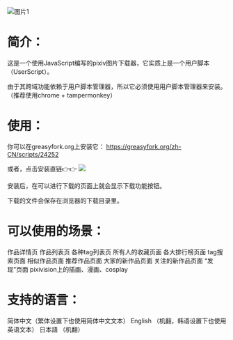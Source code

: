 ![图片1](https://wx3.sinaimg.cn/large/640defebgy1fhnv80522fj20mr0iejvi.jpg)

# 简介：

这是一个使用JavaScript编写的pixiv图片下载器，它实质上是一个用户脚本（UserScript）。

由于其跨域功能依赖于用户脚本管理器，所以它必须使用用户脚本管理器来安装。（推荐使用chrome + tampermonkey）

# 使用：

你可以在greasyfork.org上安装它：
https://greasyfork.org/zh-CN/scripts/24252

或者，点击安装直链👉👉 [![](https://img.shields.io/badge/%E5%AE%89%E8%A3%85%E7%9B%B4%E9%93%BE-%F0%9F%90%92-blue.svg)](https://raw.githubusercontent.com/xuejiansaber/XZPixivDownloader/master/XZPixivDownloader.js "请确认已安装并启动脚本管理器")

安装后，在可以进行下载的页面上就会显示下载功能按钮。

下载的文件会保存在浏览器的下载目录里。

# 可以使用的场景：

作品详情页
作品列表页
各种tag列表页
所有人的收藏页面
各大排行榜页面
tag搜索页面
相似作品页面
推荐作品页面
大家的新作品页面
关注的新作品页面
“发现”页面
pixivision上的插画、漫画、cosplay

# 支持的语言：

简体中文（繁体设置下也使用简体中文文本）
English （机翻，韩语设置下也使用英语文本）
日本語 （机翻）
